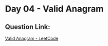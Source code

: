 # Day 04 - Valid Anagram
##  Question Link:
[Valid Anagram - LeetCode](https://leetcode.com/problems/valid-anagram/)



